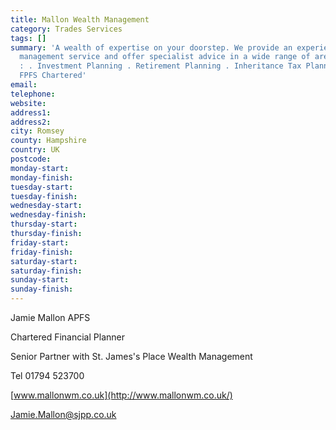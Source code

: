 ```yaml
---
title: Mallon Wealth Management
category: Trades Services
tags: []
summary: 'A wealth of expertise on your doorstep. We provide an experienced wealth
  management service and offer specialist advice in a wide range of areas including
  : . Investment Planning . Retirement Planning . Inheritance Tax Planning Jamie Mallon
  FPFS Chartered'
email: 
telephone: 
website: 
address1: 
address2: 
city: Romsey
county: Hampshire
country: UK
postcode: 
monday-start: 
monday-finish: 
tuesday-start: 
tuesday-finish: 
wednesday-start: 
wednesday-finish: 
thursday-start: 
thursday-finish: 
friday-start: 
friday-finish: 
saturday-start: 
saturday-finish: 
sunday-start: 
sunday-finish: 
---
```

Jamie Mallon APFS

Chartered Financial Planner

Senior Partner with St. James's Place Wealth Management

Tel 01794 523700

[www.mallonwm.co.uk](http://www.mallonwm.co.uk/)

[Jamie.Mallon@sjpp.co.uk](mailto:Jamie.Mallon@sjpp.co.uk)

